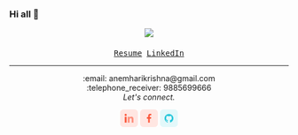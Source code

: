 ### Hi all 👋

<p align="center">
  <img src="https://harikrishna.netlify.app/images/profile.gif" style="height: auto">
  <br />
  <samp>
    <br />
    <a href="https://harikrishna.netlify.app/" target="_blank">Resume</a>
    <a href="https://www.linkedin.com/in/anemharikrishna" target="_blank">LinkedIn</a>
  </samp>
  <br /><hr />
  <p align="center">
    :email: anemharikrishna@gmail.com<br />
    :telephone_receiver: 9885699666<br />
    <i>Let's connect.</i>
    <p align="center">
      <a href="https://www.linkedin.com/in/anemharikrishna" alt="Linkedin"><img src="https://github.com/HariKrishna-9885699666/HariKrishna-9885699666/blob/master/linkedin.png"></a>
      <a href="https://www.facebook.com/anemharikrishna" alt="Facebook"><img src="https://github.com/HariKrishna-9885699666/HariKrishna-9885699666/blob/master/facebook.png"></a>
      <a href="https://github.com/HariKrishna-9885699666" alt="GitHub"><img src="https://github.com/HariKrishna-9885699666/HariKrishna-9885699666/blob/master/github.png"></a>
    </p>
  </p>
</p>
